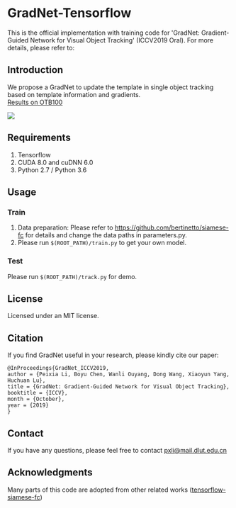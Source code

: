 # GradNet-Tensorflow
This is the official implementation with training code for 'GradNet: Gradient-Guided Network for Visual Object Tracking' (ICCV2019 Oral). For more details, please refer to:

Introduction
--------------------------------
We propose a GradNet to update the template in single object tracking based on template information and gradients.</br>
[Results on OTB100](https://drive.google.com/file/d/1jvjZlQmDGqvrVgQuA4yZIsgZGZUws1_z/view?usp=sharing) </br>

![](https://github.com/LPXTT/GradNet-Pytorch/blob/master/GradNet.png)  

Requirements
--------------------------
1. Tensorflow
2. CUDA 8.0 and cuDNN 6.0
3. Python 2.7 / Python 3.6

Usage
--------------------------
### Train
1. Data preparation: Please refer to https://github.com/bertinetto/siamese-fc for details and change the data paths in parameters.py. 
2. Please run `$(ROOT_PATH)/train.py` to get your own model.
   
### Test
  Please run `$(ROOT_PATH)/track.py` for demo.
  
License
--------------------
Licensed under an MIT license.

Citation
--------------------
If you find GradNet useful in your research, please kindly cite our paper:</br>

    @InProceedings{GradNet_ICCV2019,
    author = {Peixia Li, Boyu Chen, Wanli Ouyang, Dong Wang, Xiaoyun Yang, Huchuan Lu},
    title = {GradNet: Gradient-Guided Network for Visual Object Tracking},
    booktitle = {ICCV},
    month = {October},
    year = {2019}
    }

Contact
--------------------
If you have any questions, please feel free to contact pxli@mail.dlut.edu.cn

Acknowledgments
------------------------------
Many parts of this code are adopted from other related works ([tensorflow-siamese-fc](https://github.com/www0wwwjs1/tensorflow-siamese-fc))

